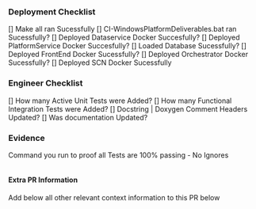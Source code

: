### Deployment Checklist

[] Make all ran Sucessfully
[] CI-WindowsPlatformDeliverables.bat ran Sucessfully?
[] Deployed Dataservice Docker Succesfully?
[] Deployed PlatformService Docker Succesfully?
[] Loaded Database Sucessfully?
[] Deployed FrontEnd Docker Sucessfully?
[] Deployed Orchestrator Docker Sucessfully?
[] Deployed SCN Docker Sucessfully

### Engineer Checklist

[] How many Active Unit Tests were Added?
[] How many Functional Integration Tests were Added?
[] Docstring | Doxygen Comment Headers Updated?
[] Was documentation Updated?

### Evidence

Command you run to proof all Tests are 100% passing - No Ignores 
```
```

#### Extra PR Information

Add below all other relevant context information to this PR below 
```
```
